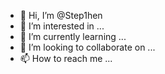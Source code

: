 - 👋 Hi, I’m @Step1hen
- 👀 I’m interested in ...
- 🌱 I’m currently learning ...
- 💞️ I’m looking to collaborate on ...
- 📫 How to reach me ...

<!---
Step1hen/Step1hen is a ✨ special ✨ repository because its `README.md` (this file) appears on your GitHub profile.
You can click the Preview link to take a look at your changes.
--->
